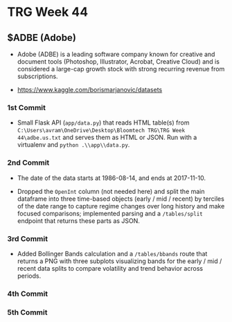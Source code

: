  # TRG Week 44

 ## $ADBE (Adobe)

 - Adobe (ADBE) is a leading software company known for creative and document tools (Photoshop, Illustrator, Acrobat, Creative Cloud) and is considered a large-cap growth stock with strong recurring revenue from subscriptions.

 - https://www.kaggle.com/borismarjanovic/datasets

 ### 1st Commit

  - Small Flask API (`app/data.py`) that reads HTML table(s) from
	 `C:\Users\avram\OneDrive\Desktop\Bloomtech TRG\TRG Week 44\adbe.us.txt` and serves them as HTML or JSON. Run with a virtualenv and `python .\\app\\data.py`.

 ### 2nd Commit

 - The date of the data starts at 1986-08-14, and ends at 2017-11-10.

- Dropped the `OpenInt` column (not needed here) and split the main dataframe into three time-based objects (early / mid / recent) by terciles of the date range to capture regime changes over long history and make focused comparisons; implemented parsing and a `/tables/split` endpoint that returns these parts as JSON.

 ### 3rd Commit

- Added Bollinger Bands calculation and a `/tables/bbands` route that returns a PNG with three subplots visualizing bands for the early / mid / recent data splits to compare volatility and trend behavior across periods.

 ### 4th Commit

 ### 5th Commit